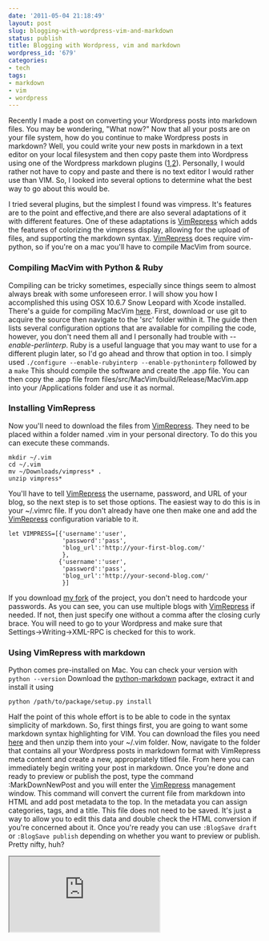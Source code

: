 ```yaml
---
date: '2011-05-04 21:18:49'
layout: post
slug: blogging-with-wordpress-vim-and-markdown
status: publish
title: Blogging with Wordpress, vim and markdown
wordpress_id: '679'
categories:
- tech
tags:
- markdown
- vim
- wordpress
---
```


Recently I made a post on converting your Wordpress posts into markdown files. You may be wondering, "What now?" Now that all your posts are on your file system, how do you continue to make Wordpress posts in markdown? Well, you could write your new posts in markdown in a text editor on your local filesystem and then copy paste them into Wordpress using one of the Wordpress markdown plugins ([1](http://wordpress.org/extend/plugins/markdown-on-save/),[2](http://wordpress.org/extend/plugins/markdown-for-wordpress-and-bbpress/)). Personally, I would rather not have to copy and paste and there is no text editor I would rather use than VIM. So, I looked into several options to determine what the best way to go about this would be.

I tried several plugins, but the simplest I found was vimpress. It's features are to the point and effective,and there are also several adaptations of it with different features. One of these adaptations is [VimRepress](http://www.vim.org/scripts/script.php?script_id=3510) which adds the features of colorizing the vimpress display, allowing for the upload of files, and supporting the markdown syntax. [VimRepress](http://www.vim.org/scripts/script.php?script_id=3510) does require vim-python, so if you're on a mac you'll have to compile MacVim from source.

### Compiling MacVim with Python & Ruby

Compiling can be tricky sometimes, especially since things seem to almost always break with some unforeseen error. I will show you how I accomplished this using OSX 10.6.7 Snow Leopard with Xcode installed. There's a guide for compiling MacVim [here](https://github.com/b4winckler/macvim/wiki/Building). First, download or use git to acquire the source then navigate to the 'src' folder within it. The guide then lists several configuration options that are available for compiling the code, however, you don't need them all and I personally had trouble with _--enable-perlinterp_. Ruby is a useful language that you may want to use for a different plugin later, so I'd go ahead and throw that option in too. I simply used `./configure --enable-rubyinterp --enable-pythoninterp` followed by a `make` This should compile the software and create the .app file. You can then copy the .app file from files/src/MacVim/build/Release/MacVim.app into your /Applications folder and use it as normal.

### Installing VimRepress

Now you'll need to download the files from [VimRepress](http://www.vim.org/scripts/script.php?script_id=3510). They need to be placed within a folder named .vim in your personal directory. To do this you can execute these commands.

```
mkdir ~/.vim
cd ~/.vim
mv ~/Downloads/vimpress* .
unzip vimpress*
```

You'll have to tell [VimRepress](http://www.vim.org/scripts/script.php?script_id=3510) the username, password, and URL of your blog, so the next step is to set those options. The easiest way to do this is in your ~/.vimrc file. If you don't already have one then make one and add the [VimRepress](http://www.vim.org/scripts/script.php?script_id=3510) configuration variable to it.

```
let VIMPRESS=[{'username':'user', 
               'password':'pass', 
               'blog_url':'http://your-first-blog.com/' 
               }, 
              {'username':'user', 
               'password':'pass', 
               'blog_url':'http://your-second-blog.com/' 
               }]
```

If you download [my fork](https://github.com/connermcd/VimRepress) of the project, you don't need to hardcode your passwords. As you can see, you can use multiple blogs with [VimRepress](http://www.vim.org/scripts/script.php?script_id=3510) if needed. If not, then just specify one without a comma after the closing curly brace. You will need to go to your Wordpress and make sure that Settings→Writing→XML-RPC is checked for this to work.

### Using VimRepress with markdown
Python comes pre-installed on Mac. You can check your version with `python --version` Download the [python-markdown](http://pypi.python.org/pypi/Markdown) package, extract it and install it using 

```
python /path/to/package/setup.py install
```

Half the point of this whole effort is to be able to code in the syntax simplicity of markdown. So, first things first, you are going to want some markdown syntax highlighting for VIM. You can download the files you need [here](https://github.com/plasticboy/vim-markdown) and then unzip them into your ~/.vim folder. Now, navigate to the folder that contains all your Wordpress posts in markdown format with VimRepress meta content and create a new, appropriately titled file. From here you can immediately begin writing your post in markdown. Once you're done and ready to preview or publish the post, type the command :MarkDownNewPost and you will enter the [VimRepress](http://www.vim.org/scripts/script.php?script_id=3510) management window. This command will convert the current file from markdown into HTML and add post metadata to the top. In the metadata you can assign categories, tags, and a title. This file does not need to be saved. It's just a way to allow you to edit this data and double check the HTML conversion if you're concerned about it. Once you're ready you can use `:BlogSave draft` or `:BlogSave publish` depending on whether you want to preview or publish. Pretty nifty, huh?

<iframe class="youtube" src="http://www.youtube.com/embed/nBHBwOns5bE"></iframe>
